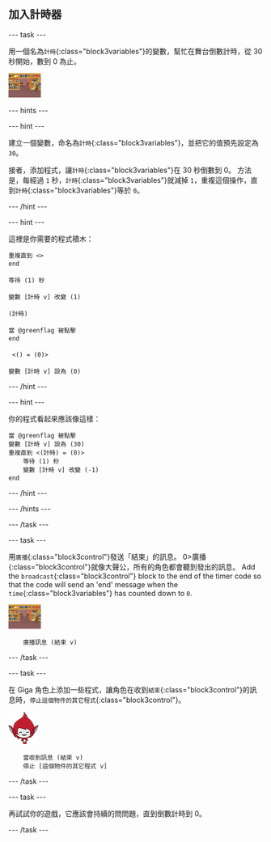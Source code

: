 ## 加入計時器

\--- task \---

用一個名為`計時`{:class="block3variables"}的變數，幫忙在舞台倒數計時，從 30 秒開始，數到 0 為止。

![舞台角色](images/stage-sprite.png)

\--- hints \---

\--- hint \---

建立一個變數，命名為`計時`{:class="block3variables"}，並把它的值預先設定為 `30`。

接者，添加程式，讓`計時`{:class="block3variables"}在 30 秒倒數到 0。 方法是，每經過 `1` 秒，`計時`{:class="block3variables"}就減掉 `1`，重複這個操作，直到`計時`{:class="block3variables"}等於 `0`。

\--- /hint \---

\--- hint \---

這裡是你需要的程式積木：

```blocks3
重複直到 <>
end

等待 (1) 秒

變數 [計時 v] 改變 (1)

(計時)

當 @greenflag 被點擊
end

 <() = (0)>

變數 [計時 v] 設為 (0)
```

\--- /hint \---

\--- hint \---

你的程式看起來應該像這樣：

```blocks3
當 @greenflag 被點擊
變數 [計時 v] 設為 (30)
重複直到 <(計時) = (0)>
    等待 (1) 秒
    變數 [計時 v] 改變 (-1)
end
```

\--- /hint \---

\--- /hints \---

\--- /task \---

\--- task \---

用`廣播`{:class="block3control"}發送「結束」的訊息。 0>廣播</code>{:class="block3control"}就像大聲公，所有的角色都會聽到發出的訊息。 Add the `broadcast`{:class="block3control"} block to the end of the timer code so that the code will send an 'end' message when the `time`{:class="block3variables"} has counted down to `0`.

![舞台角色](images/stage-sprite.png)

```blocks3
    廣播訊息 (結束 v)
```

\--- /task \---

\--- task \---

在 Giga 角色上添加一些程式，讓角色在收到`結束`{:class="block3control"}的訊息時，`停止這個物件的其它程式`{:class="block3control"}。

![Giga 角色](images/giga-sprite.png)

```blocks3
    當收到訊息 (結束 v)
    停止 [這個物件的其它程式 v]
```

\--- /task \---

\--- task \---

再試試你的遊戲，它應該會持續的問問題，直到倒數計時到 0。

\--- /task \---
